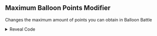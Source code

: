 ## Maximum Balloon Points Modifier

Changes the maximum amount of points you can obtain in Balloon Battle

<details>
<summary>Reveal Code</summary>

```armv7
004693C0 E3A030XX
004693D8 E35100XX
```
</details>